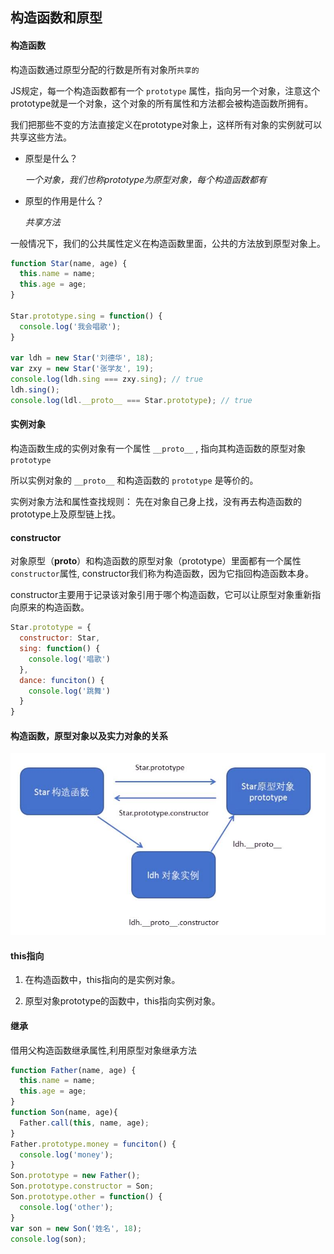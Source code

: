 ## 构造函数和原型

#### 构造函数

构造函数通过原型分配的行数是所有对象所`共享的`

JS规定，每一个构造函数都有一个 `prototype` 属性，指向另一个对象，注意这个prototype就是一个对象，这个对象的所有属性和方法都会被构造函数所拥有。

我们把那些不变的方法直接定义在prototype对象上，这样所有对象的实例就可以共享这些方法。

- 原型是什么？

  *一个对象，我们也称prototype为原型对象，每个构造函数都有*

- 原型的作用是什么？

  *共享方法*

一般情况下，我们的公共属性定义在构造函数里面，公共的方法放到原型对象上。

```js
function Star(name, age) {
  this.name = name;
  this.age = age;
}

Star.prototype.sing = function() {
  console.log('我会唱歌');
}

var ldh = new Star('刘德华', 18);
var zxy = new Star('张学友', 19);
console.log(ldh.sing === zxy.sing); // true
ldh.sing();
console.log(ldl.__proto__ === Star.prototype); // true
```
#### 实例对象

构造函数生成的实例对象有一个属性 `__proto__` , 指向其构造函数的原型对象 `prototype`

所以实例对象的 `__proto__` 和构造函数的 `prototype` 是等价的。

实例对象方法和属性查找规则： 先在对象自己身上找，没有再去构造函数的prototype上及原型链上找。

#### constructor

对象原型（__proto__）和构造函数的原型对象（prototype）里面都有一个属性`constructor`属性, constructor我们称为构造函数，因为它指回构造函数本身。

constructor主要用于记录该对象引用于哪个构造函数，它可以让原型对象重新指向原来的构造函数。
```js
Star.prototype = {
  constructor: Star,
  sing: function() {
    console.log('唱歌')
  },
  dance: funciton() {
    console.log('跳舞')
  }
}
```

#### 构造函数，原型对象以及实力对象的关系

![关系](../assets/img/prototype.jpg)

#### this指向

1. 在构造函数中，this指向的是实例对象。

2. 原型对象prototype的函数中，this指向实例对象。

#### 继承

借用父构造函数继承属性,利用原型对象继承方法
```js
function Father(name, age) {
  this.name = name;
  this.age = age;
}
function Son(name, age){
  Father.call(this, name, age);
}
Father.prototype.money = funciton() {
  console.log('money');
}
Son.prototype = new Father();
Son.prototype.constructor = Son;
Son.prototype.other = function() {
  console.log('other');
}
var son = new Son('姓名', 18);
console.log(son);
```
